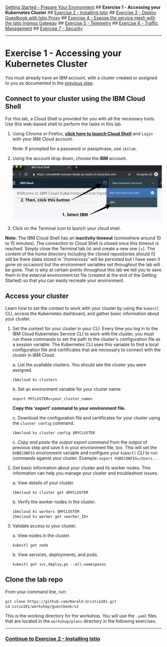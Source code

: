 
[Getting Started - Prepare Your Environment](../README.md) ## 
**Exercise 1 - Accessing your Kubernetes Cluster** ## 
[Exercise 2 - Installing Istio](exercise-2/README.md) ## 
[Exercise 3 - Deploy Guestbook with Istio Proxy](exercise-3/README.md) ## 
[Exercise 4 - Expose the service mesh with the Istio Ingress Gateway](exercise-4/README.md) ## 
[Exercise 5 - Telemetry](exercise-5/README.md) ## 
[Exercise 6 - Traffic Management](exercise-6/README.md) ## 
[Exercise 7 - Security](exercise-7/README.md)

---

# Exercise 1 - Accessing your Kubernetes Cluster

You must already have an IBM account, with a cluster created or assigned to you as documented in the [previous step](../README.md).

## Connect to your cluster using the IBM Cloud Shell 

For this lab, a Cloud Shell is provided for you with all the necessary tools. Use this web-based shell to perform the tasks in this lab. 

1. Using Chrome or Firefox, [**click here to launch Cloud Shell**](https://workshop.shell.cloud.ibm.com/) and `Login` with your IBM Cloud account.

    Note: If prompted for a password or passphrase, use `ikslab`.

1. Using the account drop down, choose the **IBM** account.

   ![](../README_images/cloudshell.png)
   
1. Click on the Terminal icon to launch your cloud shell.

**Note:** The IBM Cloud Shell has an **inactivity timeout** (somewhere around 10 to 15 minutes). The connection to Cloud Shell is closed once this timeout is reached. Simply close the Terminal tab (x) and create a new one (+). The content of the home directory including the cloned repositories should (!) still be there (data stored in '/home/xxxx' will be persisted but I have seen it gone on occasion) but the environment variables set throughout the lab will be gone. That is why at certain points throughout this lab we tell you to save them in the external environment.txt file (created at the end of the Getting Started) so that you can easily recreate your environment.

## Access your cluster
Learn how to set the context to work with your cluster by using the `kubectl` CLI, access the Kubernetes dashboard, and gather basic information about your cluster.

1.  Set the context for your cluster in your CLI. Every time you log in to the IBM Cloud Kubernetes Service CLI to work with the cluster, you must run these commands to set the path to the cluster's configuration file as a session variable. The Kubernetes CLI uses this variable to find a local configuration file and certificates that are necessary to connect with the cluster in IBM Cloud.

    a. List the available clusters. You should see the cluster you were assigned.

    ```shell
    ibmcloud ks clusters
    ```

    b. Set an environment variable for your cluster name:

    ```shell
    export MYCLUSTER=<your_cluster_name>
    ```

    **Copy this 'export' command to your environment file.** 

    c. Download the configuration file and certificates for your cluster using the `cluster config` command.

    ```shell
    ibmcloud ks cluster config $MYCLUSTER
    ```

    c. *Copy and paste the output export command* from the output of previous step and save it in your environment file, too. This will set the `KUBECONFIG` environment variable and configure your `kubectl` CLI to run commands against your cluster. Example:
    `export KUBECONFIG=/Users...`

2.  Get basic information about your cluster and its worker nodes. This information can help you manage your cluster and troubleshoot issues.

    a.  View details of your cluster.

    ```shell
    ibmcloud ks cluster get $MYCLUSTER
    ```

    b.  Verify the worker nodes in the cluster.

    ```shell
    ibmcloud ks workers $MYCLUSTER
    ibmcloud ks worker get <worker_ID>
    ```

3.  Validate access to your cluster.

    a.  View nodes in the cluster.

    ```shell
    kubectl get node
    ```

    b.  View services, deployments, and pods.

    ```shell
    kubectl get svc,deploy,po --all-namespaces
    ```

## Clone the lab repo

From your command line, run:

```
git clone https://github.com/Harald-U/istio101.git
cd istio101/workshop/guestbook/v2
```

This is the working directory for the workshop. You will use the `.yaml` files that are located in the `workshop/plans` directory in the following exercises.

---

### [Continue to Exercise 2 - Installing Istio](../exercise-2/README.md)
